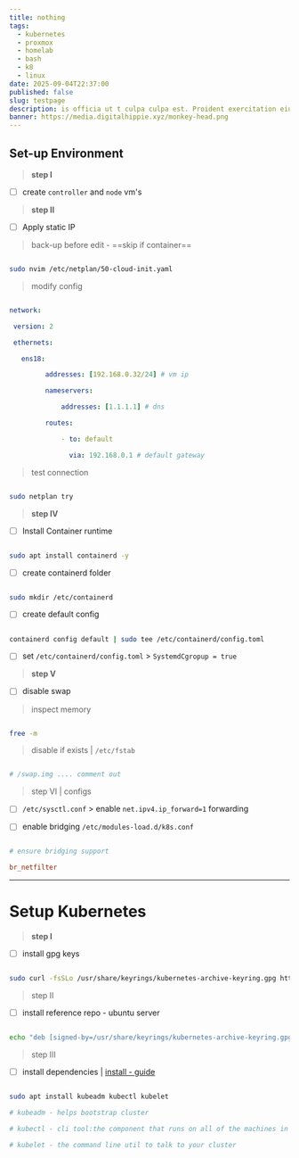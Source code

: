 ```yaml
---
title: nothing
tags:
  - kubernetes
  - proxmox
  - homelab
  - bash
  - k8
  - linux
date: 2025-09-04T22:37:00
published: false
slug: testpage
description: is officia ut t culpa culpa est. Proident exercitation eiusmod eu labo
banner: https://media.digitalhippie.xyz/monkey-head.png
---
```


## Set-up Environment

  

>**step I**

- [ ] create `controller` and `node` vm's

  

>**step II**

- [ ] Apply static IP

>back-up before edit - ==skip if container==

```sh

sudo nvim /etc/netplan/50-cloud-init.yaml

```

>modify config

```yaml

network:

 version: 2

 ethernets:

   ens18:

         addresses: [192.168.0.32/24] # vm ip

         nameservers:

             addresses: [1.1.1.1] # dns

         routes:

             - to: default

               via: 192.168.0.1 # default gateway

```

>test connection

```sh

sudo netplan try

```

  

>**step IV**

- [ ] Install Container runtime

```sh

sudo apt install containerd -y

```

- [ ] create containerd folder

```sh

sudo mkdir /etc/containerd

```

- [ ] create default config

```sh

containerd config default | sudo tee /etc/containerd/config.toml

```

- [ ] set `/etc/containerd/config.toml` > `SystemdCgropup = true`

  

>**step V**

- [ ] disable swap

> inspect memory

```sh

free -m

```

>disable if exists | `/etc/fstab`

```sh

# /swap.img .... comment out

```

  

>step VI | configs

- [ ] `/etc/sysctl.conf` > enable `net.ipv4.ip_forward=1` forwarding

- [ ] enable bridging `/etc/modules-load.d/k8s.conf`

```conf

# ensure bridging support

br_netfilter

```

  

---

# Setup Kubernetes

  

>**step I**

- [ ] install gpg keys

```sh

sudo curl -fsSLo /usr/share/keyrings/kubernetes-archive-keyring.gpg https://packages.cloud.google.com/apt/doc/apt-key.gpg

```

>step II

- [ ] install reference repo - ubuntu server

```sh

echo "deb [signed-by=/usr/share/keyrings/kubernetes-archive-keyring.gpg] https://apt.kubernetes.io/ kubernetes-xenial main" | sudo tee /etc/apt/sources.list.d/kubernetes.list

```

>step III

- [ ] install dependencies | [install - guide](https://v1-32.docs.kubernetes.io/docs/setup/production-environment/tools/kubeadm/install-kubeadm/)

```sh

sudo apt install kubeadm kubectl kubelet

# kubeadm - helps bootstrap cluster

# kubectl - cli tool:the component that runs on all of the machines in your cluster and does things like starting pods and containers

# kubelet - the command line util to talk to your cluster

```